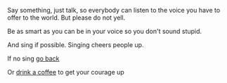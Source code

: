 Say something, just talk, so everybody can listen to the voice you have to offer to the world. But please do not yell.

Be as smart as you can be in your voice so you don't sound stupid.

And sing if possible. Singing cheers people up.

If no sing [go back](../marshmallow.md)

Or [drink a coffee](../coffee/novel/full-length-novel.md) to get your courage up